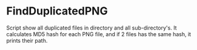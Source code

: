 # FindDuplicatedPNG

Script show all duplicated files in directory and all sub-directory's.
It calculates MD5 hash for each PNG file, and if 2 files has the same hash, it prints their path.
